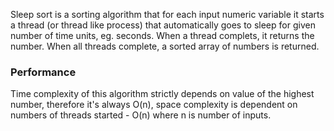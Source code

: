 Sleep sort is a sorting algorithm that for each input numeric variable it starts a thread (or thread like process) that automatically goes to sleep for given number of time units, eg. seconds. When a thread complets, it returns the number. When all threads complete, a sorted array of numbers is returned.


### Performance

Time complexity of this algorithm strictly depends on value of the highest number, therefore it's always O(n), space complexity is dependent on numbers of threads started - O(n) where n is number of inputs.


